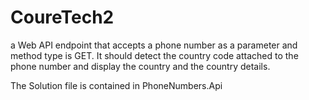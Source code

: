 # CoureTech2
a Web API endpoint that accepts a phone number as a parameter and
method type is GET. It should detect the country code attached to the phone
number and display the country and the country details.

The Solution file is contained in PhoneNumbers.Api

